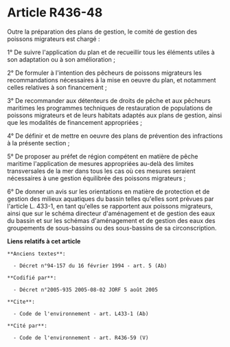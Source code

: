 # Article R436-48

Outre la préparation des plans de gestion, le comité de gestion des poissons migrateurs est chargé :

1° De suivre l'application du plan et de recueillir tous les éléments utiles à son adaptation ou à son amélioration ;

2° De formuler à l'intention des pêcheurs de poissons migrateurs les recommandations nécessaires à la mise en oeuvre du plan,
et notamment celles relatives à son financement ;

3° De recommander aux détenteurs de droits de pêche et aux pêcheurs maritimes les programmes techniques de restauration de
populations de poissons migrateurs et de leurs habitats adaptés aux plans de gestion, ainsi que les modalités de financement
appropriées ;

4° De définir et de mettre en oeuvre des plans de prévention des infractions à la présente section ;

5° De proposer au préfet de région compétent en matière de pêche maritime l'application de mesures appropriées au-delà des
limites transversales de la mer dans tous les cas où ces mesures seraient nécessaires à une gestion équilibrée des poissons
migrateurs ;

6° De donner un avis sur les orientations en matière de protection et de gestion des milieux aquatiques du bassin telles
qu'elles sont prévues par l'article L. 433-1, en tant qu'elles se rapportent aux poissons migrateurs, ainsi que sur le schéma
directeur d'aménagement et de gestion des eaux du bassin et sur les schémas d'aménagement et de gestion des eaux des
groupements de sous-bassins ou des sous-bassins de sa circonscription.

**Liens relatifs à cet article**

	**Anciens textes**:

	  - Décret n°94-157 du 16 février 1994 - art. 5 (Ab)

	**Codifié par**:

	  - Décret n°2005-935 2005-08-02 JORF 5 août 2005

	**Cite**:

	  - Code de l'environnement - art. L433-1 (Ab)

	**Cité par**:

	  - Code de l'environnement - art. R436-59 (V)
